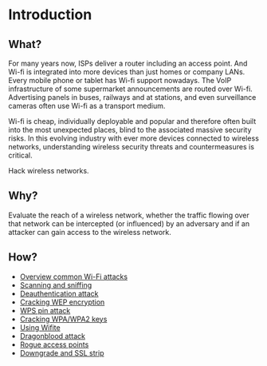 # Introduction

## What?

For many years now, ISPs deliver a router including an access point. And Wi-fi is integrated into more devices than 
just homes or company LANs. Every mobile phone or tablet has Wi-fi support nowadays. The VoIP infrastructure of some 
supermarket announcements are routed over Wi-fi. Advertising panels in buses, railways and at stations, and even 
surveillance cameras often use Wi-fi as a transport medium.

Wi-fi is cheap, individually deployable and popular and therefore often built into the most unexpected places, blind 
to the associated massive security risks. In this evolving industry with ever more devices connected to wireless 
networks, understanding wireless security threats and countermeasures is critical.

Hack wireless networks.

## Why?

Evaluate the reach of a wireless network, whether the traffic flowing over that network can be intercepted 
(or influenced) by an adversary and if an attacker can gain access to the wireless network.

## How?

* [Overview common Wi-Fi attacks](overview.md)
* [Scanning and sniffing](scanning.md)
* [Deauthentication attack](deauthentication.md)
* [Cracking WEP encryption](wep.md)
* [WPS pin attack](wps-pin.md)
* [Cracking WPA/WPA2 keys](wpa.md)
* [Using Wifite](wifite.md)
* [Dragonblood attack](dragonblood.md)
* [Rogue access points](rogue-ap.md)
* [Downgrade and SSL strip](downgrade.md)
